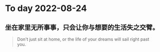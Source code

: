 
# To day 2022-08-24


## 坐在家里无所事事，只会让你与想要的生活失之交臂。
> Don't just sit at home, or the life of your dreams will sail right past you.

    